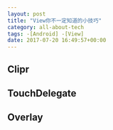 ```yaml
---
layout: post
title: "View你不一定知道的小技巧"
category: all-about-tech
tags: -[Android] -[View]
date: 2017-07-20 16:49:57+00:00
---
```


## Clipr

## TouchDelegate

## Overlay